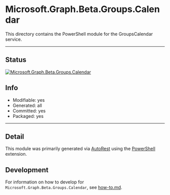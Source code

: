 <!-- region Generated -->
# Microsoft.Graph.Beta.Groups.Calendar
This directory contains the PowerShell module for the GroupsCalendar service.

---
## Status
[![Microsoft.Graph.Beta.Groups.Calendar](https://img.shields.io/powershellgallery/v/Microsoft.Graph.Beta.Groups.Calendar.svg?style=flat-square&label=Microsoft.Graph.Beta.Groups.Calendar "Microsoft.Graph.Beta.Groups.Calendar")](https://www.powershellgallery.com/packages/Microsoft.Graph.Beta.Groups.Calendar/)

## Info
- Modifiable: yes
- Generated: all
- Committed: yes
- Packaged: yes

---
## Detail
This module was primarily generated via [AutoRest](https://github.com/Azure/autorest) using the [PowerShell](https://github.com/Azure/autorest.powershell) extension.

## Development
For information on how to develop for `Microsoft.Graph.Beta.Groups.Calendar`, see [how-to.md](how-to.md).
<!-- endregion -->
